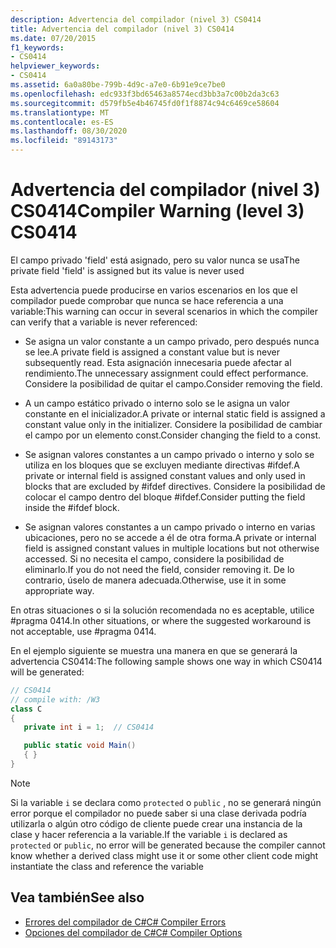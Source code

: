 ```yaml
---
description: Advertencia del compilador (nivel 3) CS0414
title: Advertencia del compilador (nivel 3) CS0414
ms.date: 07/20/2015
f1_keywords:
- CS0414
helpviewer_keywords:
- CS0414
ms.assetid: 6a0a80be-799b-4d9c-a7e0-6b91e9ce7be0
ms.openlocfilehash: edc933f3bd65463a8574ecd3bb3a7c00b2da3c63
ms.sourcegitcommit: d579fb5e4b46745fd0f1f8874c94c6469ce58604
ms.translationtype: MT
ms.contentlocale: es-ES
ms.lasthandoff: 08/30/2020
ms.locfileid: "89143173"
---
```

# <a name="compiler-warning-level-3-cs0414"></a><span data-ttu-id="b5e38-103">Advertencia del compilador (nivel 3) CS0414</span><span class="sxs-lookup"><span data-stu-id="b5e38-103">Compiler Warning (level 3) CS0414</span></span>

<span data-ttu-id="b5e38-104">El campo privado 'field' está asignado, pero su valor nunca se usa</span><span class="sxs-lookup"><span data-stu-id="b5e38-104">The private field 'field' is assigned but its value is never used</span></span>

<span data-ttu-id="b5e38-105">Esta advertencia puede producirse en varios escenarios en los que el compilador puede comprobar que nunca se hace referencia a una variable:</span><span class="sxs-lookup"><span data-stu-id="b5e38-105">This warning can occur in several scenarios in which the compiler can verify that a variable is never referenced:</span></span>

- <span data-ttu-id="b5e38-106">Se asigna un valor constante a un campo privado, pero después nunca se lee.</span><span class="sxs-lookup"><span data-stu-id="b5e38-106">A private field is assigned a constant value but is never subsequently read.</span></span> <span data-ttu-id="b5e38-107">Esta asignación innecesaria puede afectar al rendimiento.</span><span class="sxs-lookup"><span data-stu-id="b5e38-107">The unnecessary assignment could effect performance.</span></span> <span data-ttu-id="b5e38-108">Considere la posibilidad de quitar el campo.</span><span class="sxs-lookup"><span data-stu-id="b5e38-108">Consider removing the field.</span></span>

- <span data-ttu-id="b5e38-109">A un campo estático privado o interno solo se le asigna un valor constante en el inicializador.</span><span class="sxs-lookup"><span data-stu-id="b5e38-109">A private or internal static field is assigned a constant value only in the initializer.</span></span> <span data-ttu-id="b5e38-110">Considere la posibilidad de cambiar el campo por un elemento const.</span><span class="sxs-lookup"><span data-stu-id="b5e38-110">Consider changing the field to a const.</span></span>

- <span data-ttu-id="b5e38-111">Se asignan valores constantes a un campo privado o interno y solo se utiliza en los bloques que se excluyen mediante directivas #ifdef.</span><span class="sxs-lookup"><span data-stu-id="b5e38-111">A private or internal field is assigned constant values and only used in blocks that are excluded by #ifdef directives.</span></span> <span data-ttu-id="b5e38-112">Considere la posibilidad de colocar el campo dentro del bloque #ifdef.</span><span class="sxs-lookup"><span data-stu-id="b5e38-112">Consider putting the field inside the #ifdef block.</span></span>

- <span data-ttu-id="b5e38-113">Se asignan valores constantes a un campo privado o interno en varias ubicaciones, pero no se accede a él de otra forma.</span><span class="sxs-lookup"><span data-stu-id="b5e38-113">A private or internal field is assigned constant values in multiple locations but not otherwise accessed.</span></span> <span data-ttu-id="b5e38-114">Si no necesita el campo, considere la posibilidad de eliminarlo.</span><span class="sxs-lookup"><span data-stu-id="b5e38-114">If you do not need the field, consider removing it.</span></span> <span data-ttu-id="b5e38-115">De lo contrario, úselo de manera adecuada.</span><span class="sxs-lookup"><span data-stu-id="b5e38-115">Otherwise, use it in some appropriate way.</span></span>

<span data-ttu-id="b5e38-116">En otras situaciones o si la solución recomendada no es aceptable, utilice #pragma 0414.</span><span class="sxs-lookup"><span data-stu-id="b5e38-116">In other situations, or where the suggested workaround is not acceptable, use #pragma 0414.</span></span>

<span data-ttu-id="b5e38-117">En el ejemplo siguiente se muestra una manera en que se generará la advertencia CS0414:</span><span class="sxs-lookup"><span data-stu-id="b5e38-117">The following sample shows one way in which CS0414 will be generated:</span></span>

```csharp
// CS0414
// compile with: /W3
class C
{
   private int i = 1;  // CS0414

   public static void Main()
   { }
}
```

> [!NOTE]
> <span data-ttu-id="b5e38-118">Si la variable `i` se declara como `protected` o `public` , no se generará ningún error porque el compilador no puede saber si una clase derivada podría utilizarla o algún otro código de cliente puede crear una instancia de la clase y hacer referencia a la variable.</span><span class="sxs-lookup"><span data-stu-id="b5e38-118">If the variable `i` is declared as `protected` or `public`, no error will be generated because the compiler cannot know whether a derived class might use it or some other client code might instantiate the class and reference the variable</span></span>

## <a name="see-also"></a><span data-ttu-id="b5e38-119">Vea también</span><span class="sxs-lookup"><span data-stu-id="b5e38-119">See also</span></span>

- [<span data-ttu-id="b5e38-120">Errores del compilador de C#</span><span class="sxs-lookup"><span data-stu-id="b5e38-120">C# Compiler Errors</span></span>](../language-reference/compiler-messages/index.md)
- [<span data-ttu-id="b5e38-121">Opciones del compilador de C#</span><span class="sxs-lookup"><span data-stu-id="b5e38-121">C# Compiler Options</span></span>](../language-reference/compiler-options/index.md)
